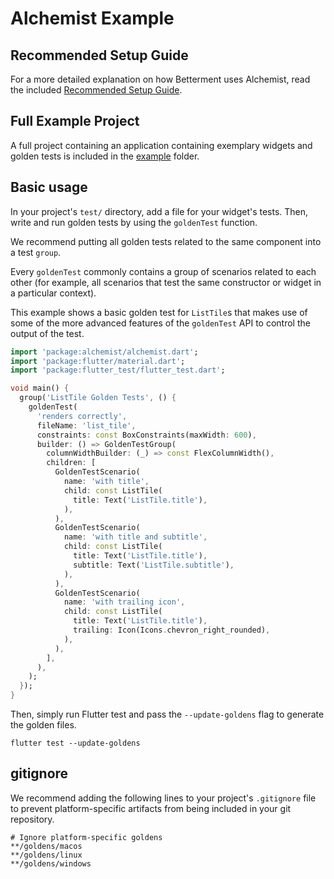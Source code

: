 # Alchemist Example

## Recommended Setup Guide

For a more detailed explanation on how Betterment uses Alchemist, read the included [Recommended Setup Guide][setup-guide].

## Full Example Project

A full project containing an application containing exemplary widgets and golden tests is included in the [example][example_dir] folder.

## Basic usage

In your project's `test/` directory, add a file for your widget's tests. Then, write and run golden tests by using the `goldenTest` function.

We recommend putting all golden tests related to the same component into a test `group`.

Every `goldenTest` commonly contains a group of scenarios related to each other (for example, all scenarios that test the same constructor or widget in a particular context).

This example shows a basic golden test for `ListTile`s that makes use of some of the more advanced features of the `goldenTest` API to control the output of the test.

```dart
import 'package:alchemist/alchemist.dart';
import 'package:flutter/material.dart';
import 'package:flutter_test/flutter_test.dart';

void main() {
  group('ListTile Golden Tests', () {
    goldenTest(
      'renders correctly',
      fileName: 'list_tile',
      constraints: const BoxConstraints(maxWidth: 600),
      builder: () => GoldenTestGroup(
        columnWidthBuilder: (_) => const FlexColumnWidth(),
        children: [
          GoldenTestScenario(
            name: 'with title',
            child: const ListTile(
              title: Text('ListTile.title'),
            ),
          ),
          GoldenTestScenario(
            name: 'with title and subtitle',
            child: const ListTile(
              title: Text('ListTile.title'),
              subtitle: Text('ListTile.subtitle'),
            ),
          ),
          GoldenTestScenario(
            name: 'with trailing icon',
            child: const ListTile(
              title: Text('ListTile.title'),
              trailing: Icon(Icons.chevron_right_rounded),
            ),
          ),
        ],
      ),
    );
  });
}
```

Then, simply run Flutter test and pass the `--update-goldens` flag to generate the golden files.

```shell
flutter test --update-goldens
```

## gitignore

We recommend adding the following lines to your project's `.gitignore` file to prevent platform-specific artifacts from being included in your git repository.

```gitignore
# Ignore platform-specific goldens
**/goldens/macos
**/goldens/linux
**/goldens/windows
```

[setup-guide]: https://github.com/Betterment/alchemist/blob/main/RECOMMENDED_SETUP_GUIDE.md
[example_dir]: https://github.com/Betterment/alchemist/tree/main/example
